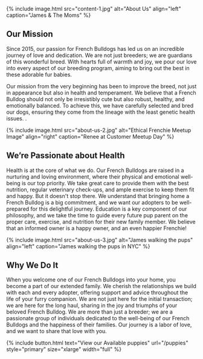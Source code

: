 ---
---

{% include image.html 
	src="content-1.jpg"
  alt="About Us"
  align="left"
  caption="James & The Moms"
%}

## Our Mission
Since 2015, our passion for French Bulldogs has led us on an incredible journey of love and dedication. We are not just breeders; we are guardians of this wonderful breed. With hearts full of warmth and joy, we pour our love into every aspect of our breeding program, aiming to bring out the best in these adorable fur babies.

Our mission from the very beginning has been to improve the breed, not just in appearance but also in health and temperament. We believe that a French Bulldog should not only be irresistibly cute but also robust, healthy, and emotionally balanced. To achieve this, we have carefully selected and bred our dogs, ensuring they come from the lineage with the least genetic health issues.
.  

{% include image.html 
	src="about-us-2.jpg"
  alt="Ethical Frenchie Meetup Image"
  align="right"
  caption="Renee at Customer Meetup Day"
%}

## We’re Passionate about Health
Health is at the core of what we do. Our French Bulldogs are raised in a nurturing and loving environment, where their physical and emotional well-being is our top priority. We take great care to provide them with the best nutrition, regular veterinary check-ups, and ample exercise to keep them fit and happy.
But it doesn't stop there. We understand that bringing home a French Bulldog is a big commitment, and we want our adopters to be well-prepared for this delightful journey. Education is a key component of our philosophy, and we take the time to guide every future pup parent on the proper care, exercise, and nutrition for their new family member. We believe that an informed owner is a happy owner, and an even happier Frenchie!


{% include image.html 
	src="about-us-3.jpg"
  alt="James walking the pups"
  align="left"
  caption="James walking the pups in NYC"
%}

## Why We Do It
When you welcome one of our French Bulldogs into your home, you become a part of our extended family. We cherish the relationships we build with each and every adopter, offering support and advice throughout the life of your furry companion. We are not just here for the initial transaction; we are here for the long haul, sharing in the joy and triumphs of your beloved French Bulldog.
We are more than just a breeder; we are a passionate group of individuals dedicated to the well-being of our French Bulldogs and the happiness of their families. Our journey is a labor of love, and we want to share that love with you.



{% include button.html text="View our Available puppies" url="/puppies" style="primary" size="xlarge" width="full" %}

